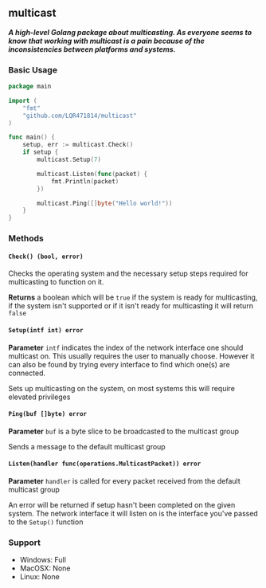 ## multicast

***A high-level Golang package about multicasting. As everyone seems to know that working with multicast is a pain because of the inconsistencies between platforms and systems.***

### Basic Usage

```go
package main

import (
    "fmt"
    "github.com/LQR471814/multicast"
)

func main() {
    setup, err := multicast.Check()
    if setup {
        multicast.Setup(7)

        multicast.Listen(func(packet) {
            fmt.Println(packet)
        })

        multicast.Ping([]byte("Hello world!"))
    }
}
```

### Methods

#### `Check() (bool, error)`

Checks the operating system and the necessary setup steps required for multicasting to function on it.

**Returns**
a boolean which will be `true` if the system is ready for multicasting, if the system isn't supported or if it isn't ready for multicasting it will return `false`

#### `Setup(intf int) error`

**Parameter**
`intf` indicates the index of the network interface one should multicast on. This usually requires the user to manually choose.
However it can also be found by trying every interface to find which one(s) are connected.

Sets up multicasting on the system, on most systems this will require elevated privileges

#### `Ping(buf []byte) error`

**Parameter**
`buf` is a byte slice to be broadcasted to the multicast group

Sends a message to the default multicast group

#### `Listen(handler func(operations.MulticastPacket)) error`

**Parameter**
`handler` is called for every packet received from the default multicast group

An error will be returned if setup hasn't been completed on the given system.
The network interface it will listen on is the interface you've passed to the `Setup()` function

### Support

- Windows: Full
- MacOSX: None
- Linux: None
